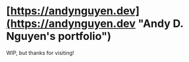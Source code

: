 # [https://andynguyen.dev](https://andynguyen.dev "Andy D. Nguyen's portfolio")

WIP, but thanks for visiting!
